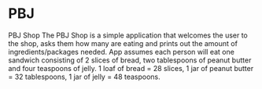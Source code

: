 # PBJ
PBJ Shop
The PBJ Shop is a simple application that welcomes the user to the shop, asks them how many are eating and prints out the amount of ingredients/packages needed.
App assumes each person will eat one sandwich consisting of 2 slices of bread, two tablespoons of peanut butter and four teaspoons of jelly.
1 loaf of bread = 28 slices, 1 jar of peanut butter = 32 tablespoons, 1 jar of jelly = 48 teaspoons.
